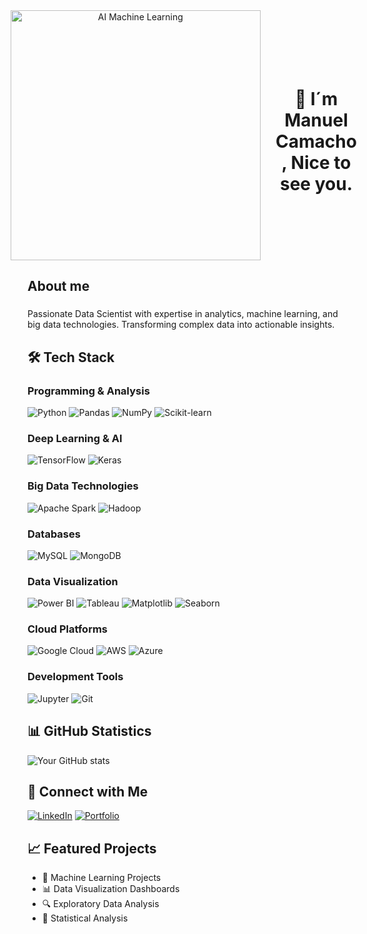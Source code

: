 <div id="header" align="center">
  <div style="display: flex; align-items: center; justify-content: center;">
    <div style="margin-right: 20px;">
      <img src="https://media.giphy.com/media/l46Cy1rHbQ92uuLXa/giphy.gif" width="400" alt="AI Machine Learning"/>
    </div>
    <div>
      <h1>🔬 I´m Manuel Camacho, Nice to see you.</h1>
    </div>
  </div>
</div>


<h2 align="left">About me</h2>

###

<p align="left">Passionate Data Scientist with expertise in analytics, machine learning, and big data technologies. Transforming complex data into actionable insights.</p>


## 🛠️ Tech Stack

### Programming & Analysis
![Python](https://img.shields.io/badge/Python-3776AB?style=flat&logo=python&logoColor=white)
![Pandas](https://img.shields.io/badge/Pandas-150458?style=flat&logo=pandas&logoColor=white)
![NumPy](https://img.shields.io/badge/NumPy-013243?style=flat&logo=numpy&logoColor=white)
![Scikit-learn](https://img.shields.io/badge/Scikit--learn-F7931E?style=flat&logo=scikit-learn&logoColor=white)
 
### Deep Learning & AI
![TensorFlow](https://img.shields.io/badge/TensorFlow-FF6F00?style=flat&logo=tensorflow&logoColor=white)
![Keras](https://img.shields.io/badge/Keras-D00000?style=flat&logo=keras&logoColor=white)


### Big Data Technologies
![Apache Spark](https://img.shields.io/badge/Apache%20Spark-E25A1C?style=flat&logo=apache-spark&logoColor=white)
![Hadoop](https://img.shields.io/badge/Hadoop-66CCFF?style=flat&logo=apache-hadoop&logoColor=black)

### Databases
![MySQL](https://img.shields.io/badge/MySQL-4479A1?style=flat&logo=mysql&logoColor=white)
![MongoDB](https://img.shields.io/badge/MongoDB-47A248?style=flat&logo=mongodb&logoColor=white)


### Data Visualization
![Power BI](https://img.shields.io/badge/Power%20BI-F2C811?style=flat&logo=power-bi&logoColor=black)
![Tableau](https://img.shields.io/badge/Tableau-E97627?style=flat&logo=tableau&logoColor=white)
![Matplotlib](https://img.shields.io/badge/Matplotlib-11557c?style=flat)
![Seaborn](https://img.shields.io/badge/Seaborn-3776AB?style=flat)

### Cloud Platforms
![Google Cloud](https://img.shields.io/badge/Google%20Cloud-4285F4?style=flat&logo=google-cloud&logoColor=white)
![AWS](https://img.shields.io/badge/AWS-232F3E?style=flat&logo=amazon-aws&logoColor=white)
![Azure](https://img.shields.io/badge/Azure-0089D6?style=flat&logo=microsoft-azure&logoColor=white)

### Development Tools
![Jupyter](https://img.shields.io/badge/Jupyter-F37626?style=flat&logo=jupyter&logoColor=white)
![Git](https://img.shields.io/badge/Git-F05032?style=flat&logo=git&logoColor=white)

## 📊 GitHub Statistics
![Your GitHub stats](https://github-readme-stats.vercel.app/api?username=yourusername&show_icons=true&theme=radical)

## 🔗 Connect with Me
[![LinkedIn](https://img.shields.io/badge/LinkedIn-0077B5?style=flat&logo=linkedin&logoColor=white)](https://linkedin.com/in/yourusername)
[![Portfolio](https://img.shields.io/badge/Portfolio-000000?style=flat&logo=About.me&logoColor=white)](https://yourportfolio.com)

## 📈 Featured Projects
- 🤖 Machine Learning Projects
- 📊 Data Visualization Dashboards
- 🔍 Exploratory Data Analysis
- 🧮 Statistical Analysis
###


<!--
**Many871027/Many871027** is a ✨ _special_ ✨ repository because its `README.md` (this file) appears on your GitHub profile.

Here are some ideas to get you started:

- 🔭 I’m currently working on ...
- 🌱 I’m currently learning ...
- 👯 I’m looking to collaborate on ...
- 🤔 I’m looking for help with ...
- 💬 Ask me about ...
- 📫 How to reach me: ...
- 😄 Pronouns: ...
- ⚡ Fun fact: ...
-->
